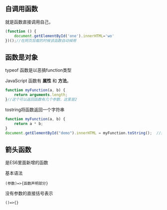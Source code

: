 ## 自调用函数

就是函数直接调用自己，

```js
(function () {
    document.getElementById('one').innerHTML='wo'
})();//在网页加载的时候该函数自动掉用

```

## 函数是对象

typeof 函数是以恶搞function类型

JavaScript 函数有 **属性** 和 **方法**。

```js
function myFunction(a, b) {
    return arguments.length;
}//这个可以返回函数有几个参数，这里是2
```

tostring将函数返回一个字符串

```js
function myFunction(a, b) {
    return a * b;
}
document.getElementById("demo").innerHTML = myFunction.toString();  //返回的为function myFunction(a, b) { return a * b; }
```

## 箭头函数

是ES6里面新增的函数

基本语法

```
(参数)=>{函数声明部分}
```

没有参数的直接括号表示

```
()=>{}
```

